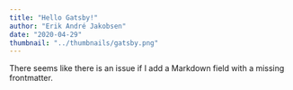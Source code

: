 ```yaml
---
title: "Hello Gatsby!"
author: "Erik André Jakobsen"
date: "2020-04-29"
thumbnail: "../thumbnails/gatsby.png"
---
```


There seems like there is an issue if I add a Markdown field with a missing frontmatter.
